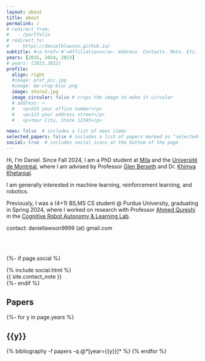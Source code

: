 ```yaml
---
layout: about
title: about
permalink: /
# redirect_from:
#   - /portfolio
# redirect_to:
#   - https://danielblawson.github.io/
subtitle: #<a href='#'>Affiliations</a>. Address. Contacts. Moto. Etc.
years: [2025, 2024, 2023]
# years: [2023,2022]
profile:
  align: right
  #image: prof_pic.jpg
  #image: me-crop-blur.png
  image: store2.jpg
  image_circular: false # crops the image to make it circular
  # address: >
  #   <p>555 your office number</p>
  #   <p>123 your address street</p>
  #   <p>Your City, State 12345</p>

news: false  # includes a list of news items
selected_papers: false # includes a list of papers marked as "selected={true}"
social: true  # includes social icons at the bottom of the page
---
```


Hi, I'm Daniel. Since Fall 2024, I am a PhD student at [Mila](https://mila.quebec/en) and the [Université de Montréal](https://www.umontreal.ca/), where I am advised by Professor [Glen Berseth](https://neo-x.github.io/) and Dr. [Khimya Khetarpal](https://kkhetarpal.github.io/).

I am generally interested in machine learning, reinforcement learning, and robotics. 

Previously, I was a (4+1) BS,MS CS student @ Purdue University, graduating in Spring 2024, where I worked on research with Professor [Ahmed Qureshi](https://qureshiahmed.github.io/) in the [Cognitive Robot Autonomy & Learning Lab](https://corallab.net/).

contact: daniellawson9999 (at) gmail.com


<br>
<br>

<!-- Social -->
{%- if page.social %}
<div class="social">
  <div class="contact-icons">
  {% include social.html %}
  </div>

  <div class="contact-note">
    {{ site.contact_note }}
  </div>
  
</div>
{%- endif %}



## Papers

<!-- _pages/publications.md -->

<div class="publications">

{%- for y in page.years %}
  <h2 class="year">{{y}}</h2>
  {% bibliography -f papers -q @*[year={{y}}]* %}
{% endfor %}

</div>
<!-- Other work can be found [here](https://scholar.google.com/citations?user=yboVGIIAAAAJ). -->

<br>

<!-- ## Paper Implementations
- [Online Decision Transformer](https://github.com/daniellawson9999/online-decision-transformer)
- [Gato for Control](https://github.com/daniellawson9999/gato-control), part of implementation for Manifold's Neko project -->

<!-- - include myprojects.html , add brackets  -->

<br>

